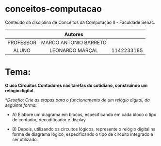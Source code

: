 # conceitos-computacao
Conteúdo da disciplina de Conceitos da Computação II - Faculdade Senac.

|   | Autores |  |
| :---: | :-: | :-----------: |
| PROFESSOR | MARCO ANTONIO BARRETO | 
| ALUNO | LEONARDO MARÇAL | 1142233185 | 


# Tema:

**O uso Circuitos Contadores nas tarefas do cotidiano, construindo um relógio digital.**

**Desafio: *Crie as etapas para o funcionamento de um relógio digital, da seguinte forma:**

* A) Elabore um diagrama em blocos, especificando em cada bloco o tipo de contador, decodificador e display

* B) Depois, utilizando os circuitos lógicos, represente o relógio digital na forma de diagrama lógico, especificando o tipo de circuito integrado a
ser utilizado.
